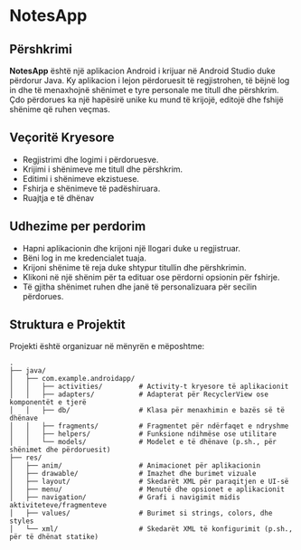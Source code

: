 # NotesApp

## Përshkrimi
**NotesApp** është një aplikacion Android i krijuar në Android Studio duke përdorur Java. Ky aplikacion i lejon përdoruesit të regjistrohen, të bëjnë log in dhe të menaxhojnë shënimet e tyre personale me titull dhe përshkrim. Çdo përdorues ka një hapësirë unike ku mund të krijojë, editojë dhe fshijë shënime që ruhen veçmas.

## Veçoritë Kryesore
- Regjistrimi dhe logimi i përdoruesve.
- Krijimi i shënimeve me titull dhe përshkrim.
- Editimi i shënimeve ekzistuese.
- Fshirja e shënimeve të padëshiruara.
- Ruajtja e të dhënav

## Udhezime per perdorim

- Hapni aplikacionin dhe krijoni një llogari duke u regjistruar.
- Bëni log in me kredencialet tuaja.
- Krijoni shënime të reja duke shtypur titullin dhe përshkrimin.
- Klikoni në një shënim për ta edituar ose përdorni opsionin për fshirje.
- Të gjitha shënimet ruhen dhe janë të personalizuara për secilin përdorues.


## Struktura e Projektit

Projekti është organizuar në mënyrën e mëposhtme:

```
.
├── java/
│   ├── com.example.androidapp/
│   │   ├── activities/         # Activity-t kryesore të aplikacionit
│   │   ├── adapters/           # Adapterat për RecyclerView ose komponentët e tjerë
│   │   ├── db/                 # Klasa për menaxhimin e bazës së të dhënave
│   │   ├── fragments/          # Fragmentet për ndërfaqet e ndryshme
│   │   ├── helpers/            # Funksione ndihmëse ose utilitare
│   │   └── models/             # Modelet e të dhënave (p.sh., për shënimet dhe përdoruesit)
├── res/
│   ├── anim/                   # Animacionet për aplikacionin
│   ├── drawable/               # Imazhet dhe burimet vizuale
│   ├── layout/                 # Skedarët XML për paraqitjen e UI-së
│   ├── menu/                   # Menutë dhe opsionet e aplikacionit
│   ├── navigation/             # Grafi i navigimit midis aktiviteteve/fragmenteve
│   ├── values/                 # Burimet si strings, colors, dhe styles
│   └── xml/                    # Skedarët XML të konfigurimit (p.sh., për të dhënat statike)









